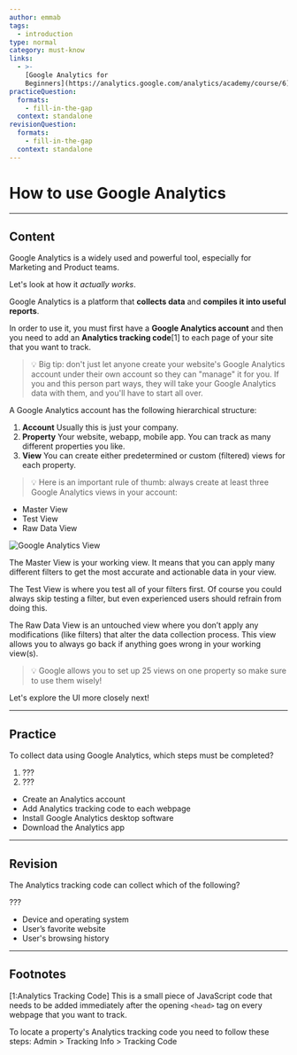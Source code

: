 ```yaml
---
author: emmab
tags:
  - introduction
type: normal
category: must-know
links:
  - >-
    [Google Analytics for
    Beginners](https://analytics.google.com/analytics/academy/course/6){website}
practiceQuestion:
  formats:
    - fill-in-the-gap
  context: standalone
revisionQuestion:
  formats:
    - fill-in-the-gap
  context: standalone
---
```


# How to use Google Analytics


---

## Content

Google Analytics is a widely used and powerful tool, especially for Marketing and Product teams.

Let's look at how it *actually works*.

Google Analytics is a platform that **collects data** and **compiles it into useful reports**. 

In order to use it, you must first have a **Google Analytics account** and then you need to add an **Analytics tracking code**[1] to each page of your site that you want to track.

> 💡 Big tip: don't just let anyone create your website's Google Analytics account under their own account so they can "manage" it for you. If you and this person part ways, they will take your Google Analytics data with them, and you'll have to start all over.

A Google Analytics account has the following hierarchical structure:

1. **Account**
   Usually this is just your company.
2. **Property**
   Your website, webapp, mobile app. You can track as many different properties you like.
3. **View**
   You can create either predetermined or custom (filtered) views for each property.

> 💡 Here is an important rule of thumb: always create at least three Google Analytics views in your account:

- Master View
- Test View
- Raw Data View

![Google Analytics View](https://img.enkipro.com/7d27fe5d951cb55b3721854bd65a768a.png)

The Master View is your working view. It means that you can apply many different filters to get the most accurate and actionable data in your view.

The Test View is where you test all of your filters first. Of course you could always skip testing a filter, but even experienced users should refrain from doing this.

The Raw Data View is an untouched view where you don’t apply any modifications (like filters) that alter the data collection process. This view allows you to always go back if anything goes wrong in your working view(s).

> 💡 Google allows you to set up 25 views on one property so make sure to use them wisely!

Let's explore the UI more closely next!


---

## Practice

To collect data using Google Analytics, which steps must be completed?

1. ???
2. ???

- Create an Analytics account
- Add Analytics tracking code to each webpage
- Install Google Analytics desktop software
- Download the Analytics app


---

## Revision

The Analytics tracking code can collect which of the following?

???

- Device and operating system
- User’s favorite website
- User's browsing history


---

## Footnotes

[1:Analytics Tracking Code]
This is a small piece of JavaScript code that needs to be added immediately after the opening `<head>` tag on every webpage that you want to track.

To locate a property's Analytics tracking code you need to follow these steps:
Admin > Tracking Info > Tracking Code

